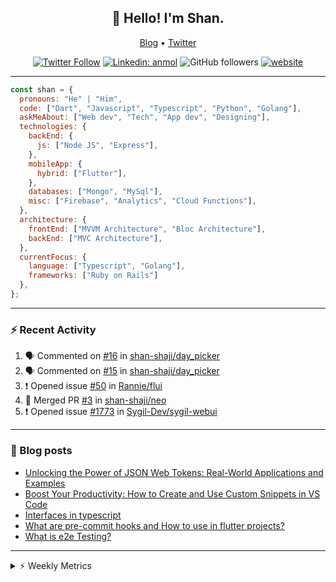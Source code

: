 <h2 align="center">👋 Hello! I'm Shan.</h2>
<p align="center">
  <a href="https://medium.com/feed/@shan-shaji">Blog</a> •
  <a href="https://twitter.com/intent/follow?screen_name=shan__shaji">Twitter</a>
</p>

<p align="center"><a href="https://twitter.com/intent/follow?screen_name=shan__shaji"><img src="https://img.shields.io/twitter/follow/shan__shaji?style=flat" alt="Twitter Follow"></a>
<a href="https://www.linkedin.com/in/shan-shaji/"><img src="https://img.shields.io/badge/shan-shaji?style=flat-square&amp;logo=Linkedin&amp;logoColor=white&amp;link=https://www.linkedin.com/in/shan-shaji/" alt="Linkedin: anmol"></a>
<img src="https://img.shields.io/github/followers/shan-shaji?label=Follow&amp;style=social" alt="GitHub followers">
<a href="http://shan-shaji.github.io/"><img src="https://img.shields.io/badge/Website-46a2f1.svg?&amp;style=flat-square&amp;logo=Google-Chrome&amp;logoColor=white&amp;link=http://shan-shaji.github.io/" alt="website"></a></p>

<hr>

```javascript
const shan = {
  pronouns: "He" | "Him",
  code: ["Dart", "Javascript", "Typescript", "Python", "Golang"],
  askMeAbout: ["Web dev", "Tech", "App dev", "Designing"],
  technologies: {
    backEnd: {
      js: ["Node JS", "Express"],
    },
    mobileApp: {
      hybrid: ["Flutter"],
    },
    databases: ["Mongo", "MySql"],
    misc: ["Firebase", "Analytics", "Cloud Functions"],
  },
  architecture: {
    frontEnd: ["MVVM Architecture", "Bloc Architecture"],
    backEnd: ["MVC Architecture"],
  },
  currentFocus: {
    language: ["Typescript", "Golang"],
    frameworks: ["Ruby on Rails"]
  },
};
```

---

### ⚡ Recent Activity

<!--START_SECTION:activity-->
1. 🗣 Commented on [#16](https://github.com/shan-shaji/day_picker/issues/16) in [shan-shaji/day_picker](https://github.com/shan-shaji/day_picker)
2. 🗣 Commented on [#15](https://github.com/shan-shaji/day_picker/issues/15) in [shan-shaji/day_picker](https://github.com/shan-shaji/day_picker)
3. ❗️ Opened issue [#50](https://github.com/Rannie/flui/issues/50) in [Rannie/flui](https://github.com/Rannie/flui)
4. 🎉 Merged PR [#3](https://github.com/shan-shaji/neo/pull/3) in [shan-shaji/neo](https://github.com/shan-shaji/neo)
5. ❗️ Opened issue [#1773](https://github.com/Sygil-Dev/sygil-webui/issues/1773) in [Sygil-Dev/sygil-webui](https://github.com/Sygil-Dev/sygil-webui)
<!--END_SECTION:activity-->

---

### 📕 Blog posts

<!-- BLOG-POST-LIST:START -->
- [Unlocking the Power of JSON Web Tokens: Real-World Applications and Examples](https://dev.to/shanshaji/unlocking-the-power-of-json-web-tokens-real-world-applications-and-examples-1m30)
- [Boost Your Productivity: How to Create and Use Custom Snippets in VS Code](https://dev.to/shanshaji/boost-your-productivity-how-to-create-and-use-custom-snippets-in-vs-code-5bbo)
- [Interfaces in typescript](https://dev.to/shanshaji/interfaces-in-typescript-55f8)
- [What are pre-commit hooks and How to use in flutter projects?](https://dev.to/shanshaji/what-are-pre-commit-hooks-and-how-to-use-in-flutter-projects-4c0m)
- [What is e2e Testing?](https://dev.to/shanshaji/what-is-e2e-testing-1eg0)
<!-- BLOG-POST-LIST:END -->

<hr>
<details>
    <summary>⚡ Weekly Metrics</summary>
    <p>
    
<!--START_SECTION:waka-->
![Code Time](http://img.shields.io/badge/Code%20Time-2%2C027%20hrs%2031%20mins-blue)

![Profile Views](http://img.shields.io/badge/Profile%20Views-76-blue)

**🐱 My GitHub Data** 

> 📦 ? Used in GitHub's Storage 
 > 
> 🏆 287 Contributions in the Year 2023
 > 
> 💼 Opted to Hire
 > 
> 📜 132 Public Repositories 
 > 
> 🔑 0 Private Repositories 
 > 
**I'm a Night 🦉** 

```text
🌞 Morning                4089 commits        ███░░░░░░░░░░░░░░░░░░░░░░   10.89 % 
🌆 Daytime                10075 commits       ███████░░░░░░░░░░░░░░░░░░   26.84 % 
🌃 Evening                17477 commits       ████████████░░░░░░░░░░░░░   46.56 % 
🌙 Night                  5894 commits        ████░░░░░░░░░░░░░░░░░░░░░   15.70 % 
```
📅 **I'm Most Productive on Thursday** 

```text
Monday                   5262 commits        ████░░░░░░░░░░░░░░░░░░░░░   14.02 % 
Tuesday                  5954 commits        ████░░░░░░░░░░░░░░░░░░░░░   15.86 % 
Wednesday                4701 commits        ███░░░░░░░░░░░░░░░░░░░░░░   12.52 % 
Thursday                 8082 commits        █████░░░░░░░░░░░░░░░░░░░░   21.53 % 
Friday                   6387 commits        ████░░░░░░░░░░░░░░░░░░░░░   17.02 % 
Saturday                 3502 commits        ██░░░░░░░░░░░░░░░░░░░░░░░   09.33 % 
Sunday                   3647 commits        ██░░░░░░░░░░░░░░░░░░░░░░░   09.72 % 
```


📊 **This Week I Spent My Time On** 

```text
🕑︎ Time Zone: Asia/Kolkata

💬 Programming Languages: 
Dart                     11 hrs 47 mins      ██████████████████░░░░░░░   71.80 % 
YAML                     1 hr 21 mins        ██░░░░░░░░░░░░░░░░░░░░░░░   08.29 % 
Bash                     51 mins             █░░░░░░░░░░░░░░░░░░░░░░░░   05.26 % 
ERB                      46 mins             █░░░░░░░░░░░░░░░░░░░░░░░░   04.70 % 
Ruby                     28 mins             █░░░░░░░░░░░░░░░░░░░░░░░░   02.92 % 

🔥 Editors: 
Android Studio           13 hrs 43 mins      █████████████████████░░░░   83.60 % 
VS Code                  2 hrs 41 mins       ████░░░░░░░░░░░░░░░░░░░░░   16.40 % 

🐱‍💻 Projects: 
turbo-flutter            8 hrs 39 mins       █████████████░░░░░░░░░░░░   52.70 % 
dial_contacts            4 hrs 51 mins       ███████░░░░░░░░░░░░░░░░░░   29.57 % 
turbo                    2 hrs 9 mins        ███░░░░░░░░░░░░░░░░░░░░░░   13.13 % 
shan's Blog              16 mins             ░░░░░░░░░░░░░░░░░░░░░░░░░   01.66 % 
neo                      15 mins             ░░░░░░░░░░░░░░░░░░░░░░░░░   01.61 % 

💻 Operating System: 
Mac                      16 hrs 25 mins      █████████████████████████   100.00 % 
```

**I Mostly Code in Dart** 

```text
Dart                     52 repos            ███████████░░░░░░░░░░░░░░   45.61 % 
Python                   5 repos             █░░░░░░░░░░░░░░░░░░░░░░░░   04.39 % 
Ruby                     3 repos             █░░░░░░░░░░░░░░░░░░░░░░░░   02.63 % 
Go                       3 repos             █░░░░░░░░░░░░░░░░░░░░░░░░   02.63 % 
Shell                    1 repo              ░░░░░░░░░░░░░░░░░░░░░░░░░   00.88 % 
```




 Last Updated on 09/05/2023 18:48:15 UTC
<!--END_SECTION:waka-->

</p>
 </details>
